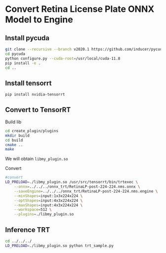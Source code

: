 # Convert Retina License Plate ONNX Model to Engine

## Install pycuda

``` bash
git clone --recursive --branch v2020.1 https://github.com/inducer/pycuda.git
cd pycuda
python configure.py --cuda-root=/usr/local/cuda-11.8
pip install -e .
cd ..
```

## Install tensorrt

``` bash
pip install nvidia-tensorrt
```

## Convert to TensorRT

Build lib
``` bash
cd create_plugin/plugins
mkdir build
cd build
cmake ..
make
```

We will obtain `libmy_plugin.so`

Convert
``` bash
#convert
LD_PRELOAD=./libmy_plugin.so /usr/src/tensorrt/bin/trtexec \
    --onnx=../../../onnx_trt/RetinaLP-post-224-224.nms.onnx \
    --saveEngine=../../../onnx_trt/RetinaLP-post-224-224.nms.engine \
    --minShapes=input:1x3x224x224 \
    --optShapes=input:4x3x224x224 \
    --maxShapes=input:4x3x224x224 \
    --workspace=512 \
    --plugins=./libmy_plugin.so
```

## Inference TRT
``` bash
cd ../../../
LD_PRELOAD=./libmy_plugin.so python trt_sample.py
```